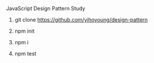 JavaScript Design Pattern Study


1. git clone https://github.com/yihoyoung/design-pattern

2. npm init

3. npm i

4. npm test